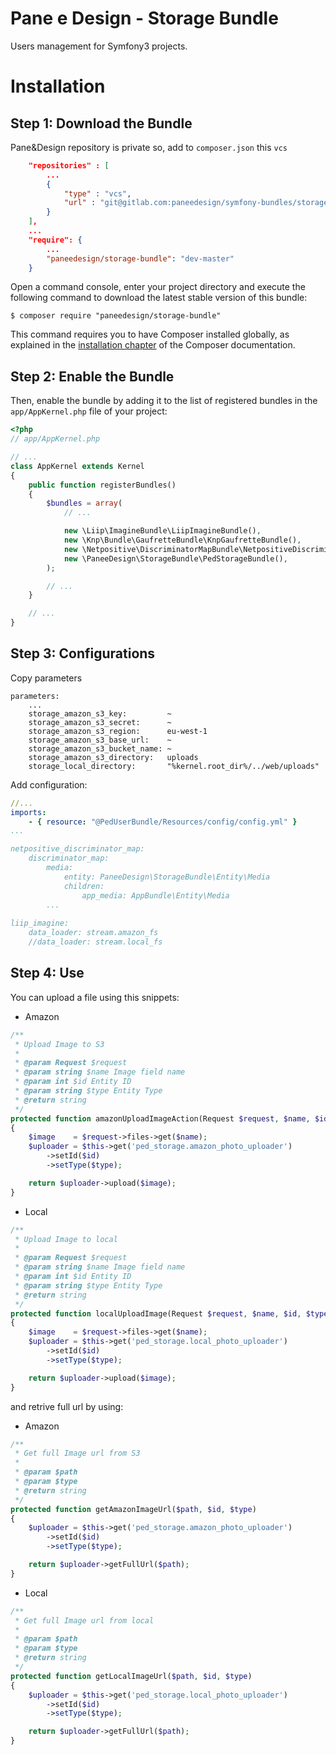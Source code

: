 Pane e Design - Storage Bundle
==============================

Users management for Symfony3 projects.

Installation
============

Step 1: Download the Bundle
---------------------------

Pane&Design repository is private so, add to `composer.json` this `vcs`

```json
    "repositories" : [
        ...
        {
            "type" : "vcs",
            "url" : "git@gitlab.com:paneedesign/symfony-bundles/storage-bundle.git"
        }
    ],
    ...
    "require": {
        ...
        "paneedesign/storage-bundle": "dev-master"   
    }
```

Open a command console, enter your project directory and execute the
following command to download the latest stable version of this bundle:

```console
$ composer require "paneedesign/storage-bundle"
```

This command requires you to have Composer installed globally, as explained
in the [installation chapter](https://getcomposer.org/doc/00-intro.md)
of the Composer documentation.

Step 2: Enable the Bundle
-------------------------

Then, enable the bundle by adding it to the list of registered bundles
in the `app/AppKernel.php` file of your project:

```php
<?php
// app/AppKernel.php

// ...
class AppKernel extends Kernel
{
    public function registerBundles()
    {
        $bundles = array(
            // ...

            new \Liip\ImagineBundle\LiipImagineBundle(),
            new \Knp\Bundle\GaufretteBundle\KnpGaufretteBundle(),
            new \Netpositive\DiscriminatorMapBundle\NetpositiveDiscriminatorMapBundle(),
            new \PaneeDesign\StorageBundle\PedStorageBundle(),
        );

        // ...
    }

    // ...
}
```

Step 3: Configurations
----------------------

Copy parameters

```
parameters:
    ...
    storage_amazon_s3_key:         ~
    storage_amazon_s3_secret:      ~
    storage_amazon_s3_region:      eu-west-1
    storage_amazon_s3_base_url:    ~
    storage_amazon_s3_bucket_name: ~
    storage_amazon_s3_directory:   uploads
    storage_local_directory:       "%kernel.root_dir%/../web/uploads"
```

Add configuration:

```yml
//...
imports:
    - { resource: "@PedUserBundle/Resources/config/config.yml" }
...

netpositive_discriminator_map:
    discriminator_map:
        media:
            entity: PaneeDesign\StorageBundle\Entity\Media
            children:
                app_media: AppBundle\Entity\Media
        ...
    
liip_imagine:
    data_loader: stream.amazon_fs
    //data_loader: stream.local_fs
```


Step 4: Use
-----------

You can upload a file using this snippets:

* Amazon

```php
/**
 * Upload Image to S3
 *
 * @param Request $request
 * @param string $name Image field name
 * @param int $id Entity ID
 * @param string $type Entity Type
 * @return string
 */
protected function amazonUploadImageAction(Request $request, $name, $id, $type)
{
    $image    = $request->files->get($name);
    $uploader = $this->get('ped_storage.amazon_photo_uploader')
        ->setId($id)
        ->setType($type);

    return $uploader->upload($image);
}
```

* Local

```php
/**
 * Upload Image to local
 *
 * @param Request $request
 * @param string $name Image field name
 * @param int $id Entity ID
 * @param string $type Entity Type
 * @return string
 */
protected function localUploadImage(Request $request, $name, $id, $type)
{
    $image    = $request->files->get($name);
    $uploader = $this->get('ped_storage.local_photo_uploader')
        ->setId($id)
        ->setType($type);

    return $uploader->upload($image);
}
```

and retrive full url by using:

* Amazon 

```php
/**
 * Get full Image url from S3
 *
 * @param $path
 * @param $type
 * @return string
 */
protected function getAmazonImageUrl($path, $id, $type)
{
    $uploader = $this->get('ped_storage.amazon_photo_uploader')
        ->setId($id)
        ->setType($type);

    return $uploader->getFullUrl($path);
}
```

* Local

```php
/**
 * Get full Image url from local
 *
 * @param $path
 * @param $type
 * @return string
 */
protected function getLocalImageUrl($path, $id, $type)
{
    $uploader = $this->get('ped_storage.local_photo_uploader')
        ->setId($id)
        ->setType($type);

    return $uploader->getFullUrl($path);
}
```